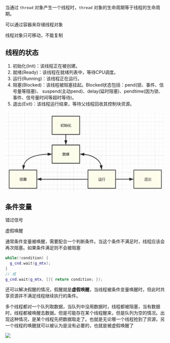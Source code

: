 当通过 `thread` 对象产生一个线程时，`thread` 对象的生命周期等于线程的生命周期。

可以通过容器来存储线程对象

线程对象只可移动，不能复制

## 线程的状态

1. 初始化(Init)：该线程正在被创建。 
2. 就绪(Ready)：该线程在就绪列表中，等待CPU调度。 
3. 运行(Running)：该线程正在运行。 
4. 阻塞(Blocked)：该线程被阻塞挂起。Blocked状态包括：pend(锁、事件、信号量等阻塞)、 suspend(主动pend)、delay(延时阻塞)、pendtime(因为锁、事件、信号量时间等超时等待)。 
5. 退出(Exit)：该线程运行结束，等待父线程回收其控制块资源。

![](https://raw.githubusercontent.com/SHERlocked93/pic/master/picgo/202503202118081.png)

## 条件变量

错过信号



虚假唤醒

通常条件变量被唤醒，需要配合一个判断条件。当这个条件不满足时，线程应该会再次阻塞。如果条件满足则不会被阻塞

```cpp
while(!condition) {
  g_cnd.wait(g_mtx);
}
// 或
g_cnd.wait(g_mtx, []{ return condition; });
```

还可以解决假醒的情况，假醒就是**虚假唤醒**，当线程被条件变量唤醒时，但此时共享资源并不满足线程继续执行的条件。

多个线程都对一个队列取数据，当队列中没用数据时，线程都被阻塞，当有数据时，线程都被唤醒去数据。但是可能存在某个线程醒来，但是队列为空的情况。出现这种情况，是某个线程先把数据取走了。也就是无论哪一个线程抢到了资源，另一个线程的唤醒就可以被认为是没有必要的，也就是被虚假唤醒了

 

![](https://cdn.jsdelivr.net/gh/SHERlocked93/pic@master/upic/image-20250219183940697-20250219-5LSWYR.png)
